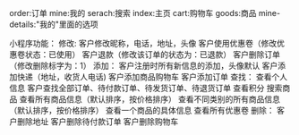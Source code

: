 order:订单
mine:我的
serach:搜索
index:主页
cart:购物车
goods:商品
mine-details:"我的"里面的选项

小程序功能：
修改:
客户修改昵称，电话，地址，头像
客户使用优惠卷（修改优惠卷状态：已使用）
客户退款（修改该订单的状态为：已退款）
客户删除订单（修改删除标字为：1）
添加：
客户注册时所有新信息的添加，头像默认
客户添加快递（地址，收货人电话)
客户添加商品购物车
客户添加订单
查找：
查看个人信息
客户查找全部订单、待付款订单、待发货订单、待退货订单
查看积分
搜索商品
查看所有商品信息（默认排序，按价格排序）
查看不同类别的所有商品信息（默认排序，按价格排序）
查看一个商品的具体信息
查看所有优惠卷
删除：
客户删除地址
客户删除待付款订单
客户删除购物车
